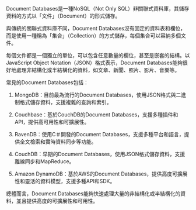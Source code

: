 

Document Databases是一種NoSQL（Not Only SQL）非關聯式資料庫，其儲存資料的方式以「文件」（Document）的形式儲存。

與傳統的關聯式資料庫不同，Document Databases沒有固定的資料表和欄位，而是使用一種稱為「集合」（Collection）的方式儲存，每個集合可以容納多個文件。

每個文件都是一個獨立的單位，可以包含任意數量的欄位，甚至是嵌套的結構。以JavaScript Object Notation（JSON）格式表示，Document Databases能夠很好地處理非結構化或半結構化的資料，如文章、新聞、照片、影片、音樂等。

常見的Document Databases包括：

1. MongoDB：目前最為流行的Document Databases，使用JSON格式與二進制格式儲存資料，支援複雜的查詢和索引。

2. Couchbase：基於CouchDB的Document Databases，支援多種插件和API，提供高可用性和可擴展性。

3. RavenDB：使用C＃開發的Document Databases，支援多種平台和語言，提供全文檢索和實時資料同步等功能。

4. CouchDB：早期的Document Databases，使用JSON格式儲存資料，支援離線同步和MapReduce。

5. Amazon DynamoDB：基於AWS的Document Databases，提供高度可擴展性和靈活的資料模型，支援多種API和SDK。

總體而言，Document Databases能夠快速處理大量的非結構化或半結構化的資料，並且提供高度的可擴展性和可用性。